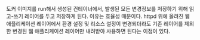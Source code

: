도커 이미지를 run해서 생성된 컨테이너에서, 발생된 모든 변경정보를 저장하기 위해 읽고-쓰기 레이어를 두고 저장하게 된다.
이유는 효율성 때문이다. httpd 위에 올려진 웹 애플리케이션 레이어에서 환경 설정 및 리소스 설정이 변경되더라도 기존 레이어를 제외한 변경된 웹 애플리케이션 레이어만 내려받아 사용하면 된다는 이점이 있다.

